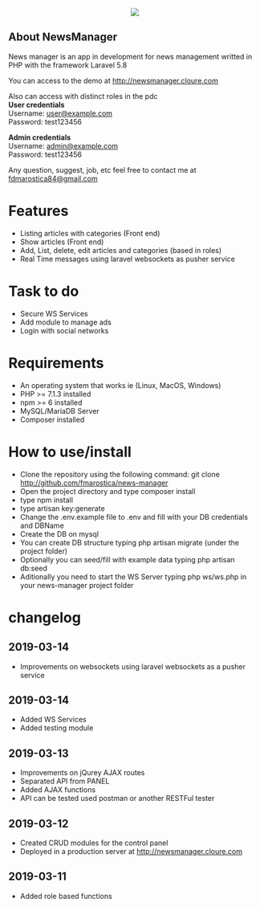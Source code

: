 <p align="center"><img src="https://laravel.com/assets/img/components/logo-laravel.svg"></p>

## About NewsManager

News manager is an app in development for news management writted in PHP with the framework Laravel 5.8

You can access to the demo at http://newsmanager.cloure.com

Also can access with distinct roles in the pdc
<br/>
<b>User credentials</b>
<br/>Username: user@example.com
<br/>Password: test123456

<b>Admin credentials</b>
<br/>Username: admin@example.com
<br/>Password: test123456

Any question, suggest, job, etc feel free to contact me at fdmarostica84@gmail.com

# Features

- Listing articles with categories (Front end)
- Show articles (Front end)
- Add, List, delete, edit articles and categories (based in roles)
- Real Time messages using laravel websockets as pusher service

# Task to do

- Secure WS Services
- Add module to manage ads
- Login with social networks

# Requirements

- An operating system that works ie (Linux, MacOS, Windows)
- PHP >= 7.1.3 installed
- npm >= 6 installed
- MySQL/MariaDB Server
- Composer installed

# How to use/install

- Clone the repository using the following command: git clone http://github.com/fmarostica/news-manager
- Open the project directory and type composer install
- type npm install
- type artisan key:generate
- Change the .env.example file to .env and fill with your DB credentials and DBName
- Create the DB on mysql
- You can create DB structure typing php artisan migrate (under the project folder)
- Optionally you can seed/fill with example data typing php artisan db:seed
- Aditionally you need to start the WS Server typing php ws/ws.php in your news-manager project folder

# changelog

## 2019-03-14
- Improvements on websockets using laravel websockets as a pusher service

## 2019-03-14
- Added WS Services
- Added testing module

## 2019-03-13
- Improvements on jQurey AJAX routes
- Separated API from PANEL
- Added AJAX functions
- API can be tested used postman or another RESTFul tester

## 2019-03-12
- Created CRUD modules for the control panel
- Deployed in a production server at http://newsmanager.cloure.com

## 2019-03-11
- Added role based functions